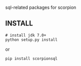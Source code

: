 sql-related packages for scorpion


## INSTALL

    # install jdk 7.0+
    python setup.py install

or

    pip install scorpionsql
